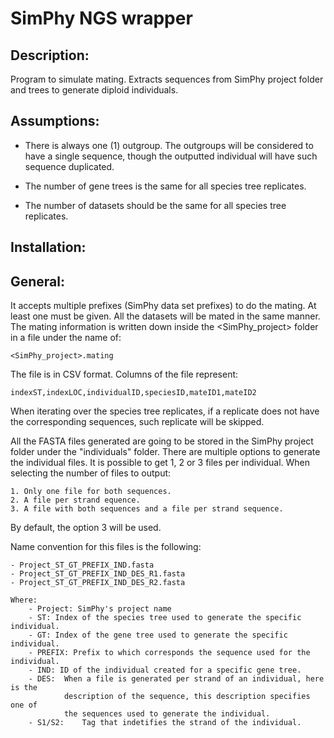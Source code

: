 # SimPhy NGS wrapper

## Description:

Program to simulate mating. Extracts sequences from SimPhy project folder and
trees to generate diploid individuals.

## Assumptions:

- There is always one (1) outgroup. The outgroups will be considered to have a
single sequence, though the outputted individual will have such sequence
duplicated.

- The number of gene trees is the same for all species tree replicates.
- The number of datasets should be the same for all species tree replicates.

## Installation:

## General:

It accepts multiple prefixes (SimPhy data set prefixes) to do the mating. At
least one must be given. All the datasets will be mated in the same manner. The
mating information is written down inside the <SimPhy_project> folder in a file
 under the name of:

    <SimPhy_project>.mating

The file is in CSV format. Columns of the file represent:

    indexST,indexLOC,individualID,speciesID,mateID1,mateID2

When iterating over the species tree replicates, if a replicate does not have
the corresponding sequences, such replicate will be skipped.

All the FASTA files generated are going to be stored in the SimPhy project
folder under the "individuals" folder. There are multiple options to generate
the individual files. It is possible to get 1, 2 or 3 files per individual.
When selecting the number of files to output:

    1. Only one file for both sequences.
    2. A file per strand equence.
    3. A file with both sequences and a file per strand sequence.

By default, the option 3 will be used.

Name convention for this files is the following:

    - Project_ST_GT_PREFIX_IND.fasta
    - Project_ST_GT_PREFIX_IND_DES_R1.fasta
    - Project_ST_GT_PREFIX_IND_DES_R2.fasta

    Where:
        - Project: SimPhy's project name
        - ST: Index of the species tree used to generate the specific individual.
        - GT: Index of the gene tree used to generate the specific individual.
        - PREFIX: Prefix to which corresponds the sequence used for the individual.
        - IND: ID of the individual created for a specific gene tree.
        - DES:  When a file is generated per strand of an individual, here is the
                description of the sequence, this description specifies one of
                the sequences used to generate the individual.
        - S1/S2:    Tag that indetifies the strand of the individual.
